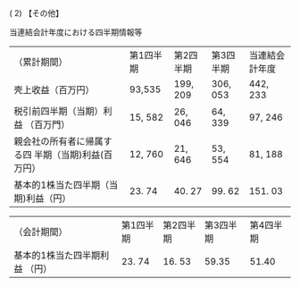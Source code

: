 ( 2) 【その他】  

当連結会計年度における四半期情報等  


<html><body><table><tr><td>（累計期間）</td><td>第1四半期</td><td>第2四半期</td><td>第3四半期</td><td>当連結会計年度</td></tr><tr><td>壳上收益（百万円）</td><td>93,535</td><td>199, 209</td><td>306, 053</td><td>442, 233</td></tr><tr><td>税引前四半期（当期）利益 （百万門）</td><td>15, 582</td><td>26, 046</td><td>64, 339</td><td>97, 246</td></tr><tr><td>親会社の所有者に帰属する四 半期（当期)利益(百万円）</td><td>12, 760</td><td>21, 646</td><td>53, 554</td><td>81, 188</td></tr><tr><td>基本的1株当た四半期（当 期)利益（円）</td><td>23. 74</td><td>40. 27</td><td>99. 62</td><td>151. 03</td></tr></table></body></html>  

<html><body><table><tr><td>（会計期間）</td><td>第1四半期</td><td>第2四半期</td><td>第3四半期</td><td>第4四半期</td></tr><tr><td>基本的1株当た四半期利益 （円）</td><td>23. 74</td><td>16. 53</td><td>59.35</td><td>51.40</td></tr></table></body></html>  